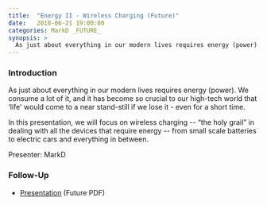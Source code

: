 ```yaml
---
title:  "Energy II - Wireless Charging (Future)"
date:   2018-06-21 19:00:00
categories: MarkD _FUTURE_
synopsis: >
  As just about everything in our modern lives requires energy (power). We consume a lot of it, and it has become so crucial to our high-tech world that ‘life' would come to a near stand-still if we lose it - even for a short time. In this presentation, we will focus on wireless charging -- “the holy grail” in dealing with all the devices that require energy -- from small scale batteries to electric cars and everything in between.
---
```


### Introduction

As just about everything in our modern lives requires energy (power). We consume a lot of it, and it has become so crucial to our high-tech world that ‘life' would come to a near stand-still if we lose it - even for a short time.

In this presentation, we will focus on wireless charging -- “the holy grail” in dealing with all the devices that require energy -- from small scale batteries to electric cars and everything in between.

Presenter: MarkD

### Follow-Up

* [Presentation](/assets/present/2018/energy-2.pdf) (Future PDF)
